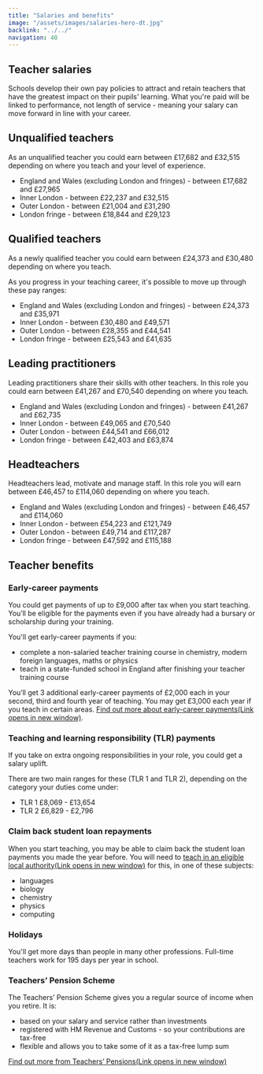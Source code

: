 ```yaml
---
title: "Salaries and benefits"
image: "/assets/images/salaries-hero-dt.jpg"
backlink: "../../"
navigation: 40
---
```


<div class="content__left">

<h2>Teacher salaries</h2>

<p>Schools develop their own pay policies to attract and retain teachers that have the greatest impact on their pupils' learning. What you're paid will be linked to performance, not length of service - meaning your salary can move forward in line with your career.</p>

<h2>Unqualified teachers </h2>
<p>As an unqualified teacher you could earn between £17,682 and £32,515 depending on where you teach and your level of experience.</p>
<ul>
  <li>England and Wales (excluding London and fringes) - between £17,682 and £27,965</li>
  <li>Inner London - between £22,237 and £32,515</li>
  <li>Outer London - between £21,004 and £31,290</li>
  <li>London fringe - between £18,844 and £29,123 </li>
</ul>
  
<h2>Qualified teachers</h2>  

<p>As a newly qualified teacher you could earn between £24,373 and £30,480 depending on where you teach.</p>
<p>As you progress in your teaching career, it's possible to move up through these pay ranges:</p>

<ul>
  <li>England and Wales (excluding London and fringes) - between £24,373 and £35,971</li>
  <li>Inner London - between £30,480 and £49,571</li>
  <li>Outer London - between £28,355 and £44,541</li>
  <li>London fringe - between £25,543 and £41,635 </li>
</ul>




<h2>Leading practitioners</h2>

<p>Leading practitioners share their skills with other teachers. In this role you could earn between £41,267 and £70,540 depending on where you teach.</p>
<ul>
  <li>England and Wales (excluding London and fringes) - between £41,267 and £62,735</li>
  <li>Inner London - between £49,065 and £70,540</li>
  <li>Outer London - between £44,541 and £66,012</li>
  <li>London fringe - between £42,403 and £63,874 </li>
</ul>


<h2>Headteachers</h2>

<p>Headteachers lead, motivate and manage staff. In this role you will earn between £46,457 to £114,060 depending on where you teach.</p>

<ul>
  <li>England and Wales (excluding London and fringes) - between £46,457 and £114,060</li>
  <li>Inner London - between £54,223 and £121,749</li>
  <li>Outer London - between £49,714 and £117,287</li>
  <li>London fringe - between £47,592 and £115,188 </li>
</ul>



<h2>Teacher benefits</h2>

<h3>Early-career payments</h3>

<p>You could get payments of up to £9,000 after tax when you start teaching. You’ll be eligible for the payments even if you have already had a bursary or scholarship during your training.</p>

<p>You'll get early-career payments if you:</p>

  <ul>
  <li><span>complete a non-salaried teacher training course in chemistry, modern foreign languages, maths or physics</span></li>
  <li><span>teach in a state-funded school in England after finishing your teacher training course</span></li>
  </ul>

<p>You’ll get 3 additional early-career payments of £2,000 each in your second, third and fourth year of teaching. You may get £3,000 each year if you teach in certain areas. <a href="https://www.gov.uk/guidance/early-career-payments-guidance-for-teachers-and-schools" target="_blank" rel="noopener noreferrer">Find out more about early-career payments<span class="govuk-visually-hidden">(Link opens in new window)</span><i class="icon icon-external"></i></a>.</p>

<h3>Teaching and learning responsibility (TLR) payments</h3>
<p>If you take on extra ongoing responsibilities in your role, you could get a salary uplift.</p>
<p>There are two main ranges for these (TLR 1 and TLR 2), depending on the category your duties come under:</p>
<ul>
  <li>TLR 1 £8,069 - £13,654</li>
  <li>TLR 2 £6,829 - £2,796</li>
  </ul>
  
  


<h3>Claim back student loan repayments</h3>

<p>When you start teaching, you may be able to claim back the student loan payments you made the year before. You will need to <a href="https://www.gov.uk/government/publications/additional-payments-for-teaching-eligibility-and-payment-details/teachers-claim-back-your-student-loan-repayments-eligibility-and-payment-details" target="_blank" rel="noopener noreferrer">teach in an eligible local authority<span class="govuk-visually-hidden">(Link opens in new window)</span><i class="icon icon-external"></i></a> for this, in one of these subjects:</p>

  <ul>
  <li><span>languages</span></li>
  <li><span>biology</span></li>
  <li><span>chemistry</span></li>
  <li><span>physics</span></li>
  <li><span>computing</span></li>
  </ul>
  
  <h3>Holidays</h3>
  <p>You'll get more days than people in many other professions. Full-time teachers work for 195 days per year in school.</p>
  
  



<h3>Teachers’ Pension Scheme</h3>

<p>The Teachers’ Pension Scheme gives you a regular source of income when you retire. It is:</p>

  <ul>
  <li><span>based on your salary and service rather than investments</span></li>
  <li><span>registered with HM Revenue and Customs - so your contributions are tax-free</span></li>
  <li><span>flexible and allows you to take some of it as a tax-free lump sum</span></li>
  </ul>

<p><a href="https://www.teacherspensions.co.uk/members/new-starter.aspx"  target="_blank" rel="noopener noreferrer">Find out more from Teachers’ Pensions<span class="govuk-visually-hidden">(Link opens in new window)</span><i class="icon icon-external"></i></a></p>



